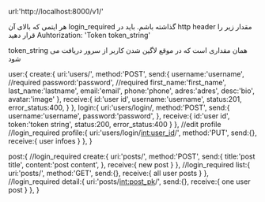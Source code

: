 url:'http://localhost:8000/v1/'

هر ایتمی که بالای آن 
login_required
گذاشته باشم. باید در 
http header
مقدار زیر را قرار دهید
Auhtorization: 'Token token_string'

token_string همان مقداری است که در موقع لاگین شدن کاربر از سرور دریافت می شود

user:{
    create:{
        uri:'users/',
        method:'POST',
        send:{
            username:'username',  //required
            password:'password',    //required
            first_name:'first_name',
            last_name:'lastname',
            email:'email',
            phone:'phone',
            adres:'adres',
            desc:'bio',
            avatar:'image'
        },
        receive:{
            id:'user id',
            username:'username',
            status:201,
            error_status:400,
        }
    },
    login:{
        uri:'users/login/,
        method:'POST',
        send:{
            username:'username',
            password:'password',
        },
        receive:{
            id:'user id',
            token:'token string',
            status:200,
            error_status:400
        }
    },
    //edit profile
    //login_required
    profile:{
        uri:'users/login/<int:user_id>/',
        method:'PUT',
        send:{},
        receive:{
            user infoes
        }
    },
}


post:{
    //login_required
    create:{
        uri:'posts/',
        method:'POST',
        send:{
            title:'post title',
            content:'post content',
        },
        receive:{
            new post
        }
    },
    //login_required
    list:{
        uri:'posts/',
        method:'GET',
        send:{},
        receive:{
            all user posts
        }
    },
    //login_required
    detail:{
        uri:'posts/<int:post_pk>/',
        send:{},
        receive:{
            one user post
        }
    },
}
